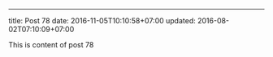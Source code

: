 ---
title: Post 78
date: 2016-11-05T10:10:58+07:00
updated: 2016-08-02T07:10:09+07:00

This is content of post 78